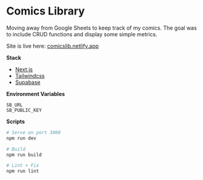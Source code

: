 # Comics Library

Moving away from Google Sheets to keep track of my comics. The goal was to include CRUD functions and display some simple metrics.

Site is live here: [comicslib.netlify.app](https://comicslib.netlify.app)

**Stack**
- [Next.js](https://nextjs.org)
- [Tailwindcss](https://tailwindcss.com)
- [Supabase](https://supabase.io)

**Environment Variables**
```
SB_URL
SB_PUBLIC_KEY
```

**Scripts**
```bash
# Serve on port 3000
npm run dev

# Build
npm run build

# Lint + Fix
npm run lint
```
